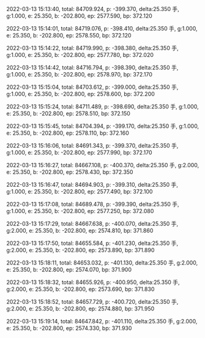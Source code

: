 2022-03-13 15:13:40, total: 84709.924, p: -399.370, delta:25.350 手, g:1.000, e: 25.350, b: -202.800, ep: 2577.590, bp: 372.120

2022-03-13 15:14:01, total: 84719.076, p: -398.410, delta:25.350 手, g:1.000, e: 25.350, b: -202.800, ep: 2578.550, bp: 372.120

2022-03-13 15:14:22, total: 84719.990, p: -398.380, delta:25.350 手, g:1.000, e: 25.350, b: -202.800, ep: 2577.780, bp: 372.020

2022-03-13 15:14:42, total: 84716.794, p: -398.390, delta:25.350 手, g:1.000, e: 25.350, b: -202.800, ep: 2578.970, bp: 372.170

2022-03-13 15:15:04, total: 84703.612, p: -399.000, delta:25.350 手, g:1.000, e: 25.350, b: -202.800, ep: 2578.600, bp: 372.200

2022-03-13 15:15:24, total: 84711.489, p: -398.690, delta:25.350 手, g:1.000, e: 25.350, b: -202.800, ep: 2578.510, bp: 372.150

2022-03-13 15:15:45, total: 84704.394, p: -399.170, delta:25.350 手, g:1.000, e: 25.350, b: -202.800, ep: 2578.110, bp: 372.160

2022-03-13 15:16:06, total: 84691.343, p: -399.370, delta:25.350 手, g:1.000, e: 25.350, b: -202.800, ep: 2577.990, bp: 372.170

2022-03-13 15:16:27, total: 84667.108, p: -400.370, delta:25.350 手, g:2.000, e: 25.350, b: -202.800, ep: 2578.430, bp: 372.350

2022-03-13 15:16:47, total: 84694.903, p: -399.310, delta:25.350 手, g:1.000, e: 25.350, b: -202.800, ep: 2577.490, bp: 372.100

2022-03-13 15:17:08, total: 84689.478, p: -399.390, delta:25.350 手, g:1.000, e: 25.350, b: -202.800, ep: 2577.250, bp: 372.080

2022-03-13 15:17:29, total: 84667.638, p: -400.070, delta:25.350 手, g:2.000, e: 25.350, b: -202.800, ep: 2574.810, bp: 371.860

2022-03-13 15:17:50, total: 84655.584, p: -401.230, delta:25.350 手, g:2.000, e: 25.350, b: -202.800, ep: 2573.890, bp: 371.890

2022-03-13 15:18:11, total: 84653.032, p: -401.130, delta:25.350 手, g:2.000, e: 25.350, b: -202.800, ep: 2574.070, bp: 371.900

2022-03-13 15:18:32, total: 84655.926, p: -400.950, delta:25.350 手, g:2.000, e: 25.350, b: -202.800, ep: 2573.690, bp: 371.830

2022-03-13 15:18:52, total: 84657.729, p: -400.720, delta:25.350 手, g:2.000, e: 25.350, b: -202.800, ep: 2574.880, bp: 371.950

2022-03-13 15:19:14, total: 84647.842, p: -401.110, delta:25.350 手, g:2.000, e: 25.350, b: -202.800, ep: 2574.330, bp: 371.930
